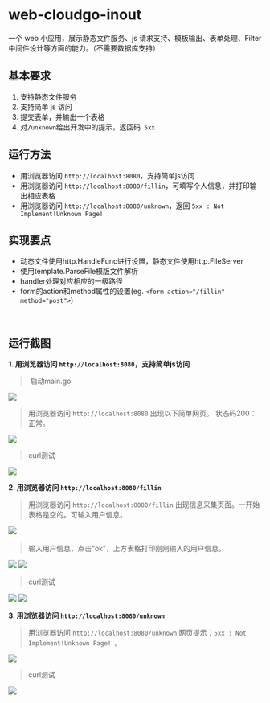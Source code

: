 # web-cloudgo-inout
一个 web 小应用，展示静态文件服务、js 请求支持、模板输出、表单处理、Filter 中间件设计等方面的能力。（不需要数据库支持）


## 基本要求
1. 支持静态文件服务
2. 支持简单 js 访问
3. 提交表单，并输出一个表格
4. 对`` /unknown ``给出开发中的提示，返回码`` 5xx``

## 运行方法
* 用浏览器访问 ``http://localhost:8080``，支持简单js访问
* 用浏览器访问 ``http://localhost:8080/fillin``，可填写个人信息，并打印输出相应表格
* 用浏览器访问 ``http://localhost:8080/unknown``，返回 ``5xx : Not Implement!Unknown Page! ``


## 实现要点
* 动态文件使用http.HandleFunc进行设置，静态文件使用http.FileServer
* 使用template.ParseFile模版文件解析
* handler处理对应相应的一级路径
* form的action和method属性的设置(eg. ``<form action="/fillin" method="post">``)


    
## 运行截图
**1. 用浏览器访问 ``http://localhost:8080``，支持简单js访问**
  
>  启动main.go

![](http://img.blog.csdn.net/20171121213304774)
  
  
> 用浏览器访问 ``http://localhost:8080``
出现以下简单网页。
状态码200：正常。

![](http://img.blog.csdn.net/20171121213329641)
  
  
> curl测试

![](http://img.blog.csdn.net/20171123205714828)

**2. 用浏览器访问 ``http://localhost:8080/fillin``**

> 用浏览器访问 ``http://localhost:8080/fillin``
出现信息采集页面。一开始表格是空的。可输入用户信息。

![](http://img.blog.csdn.net/20171123230004268)
  
> 输入用户信息，点击“ok”，上方表格打印刚刚输入的用户信息。

![](http://img.blog.csdn.net/20171123230013699)
![](http://img.blog.csdn.net/20171123230053862)

> curl测试

![](http://img.blog.csdn.net/20171123230137633)
![](http://img.blog.csdn.net/20171123230147419)


**3. 用浏览器访问 ``http://localhost:8080/unknown``**

> 用浏览器访问 ``http://localhost:8080/unknown``
网页提示：``5xx : Not Implement!Unknown Page! ``。

![](http://img.blog.csdn.net/20171123230229745)
  
  
> curl测试

![](http://img.blog.csdn.net/20171123230237387)



  
  
